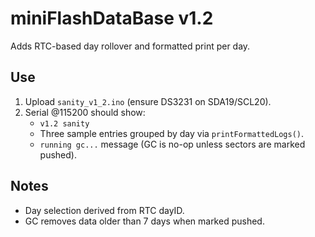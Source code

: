 # miniFlashDataBase v1.2

Adds RTC-based day rollover and formatted print per day.

## Use

1. Upload `sanity_v1_2.ino` (ensure DS3231 on SDA19/SCL20).
2. Serial @115200 should show:
   - `v1.2 sanity`
   - Three sample entries grouped by day via `printFormattedLogs()`.
   - `running gc...` message (GC is no-op unless sectors are marked pushed).

## Notes
- Day selection derived from RTC dayID.
- GC removes data older than 7 days when marked pushed.
